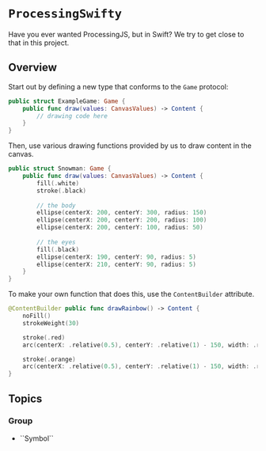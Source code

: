 # ``ProcessingSwifty``

Have you ever wanted ProcessingJS, but in Swift? We try to get close to that in this project.

## Overview

Start out by defining a new type that conforms to the `Game` protocol:

```swift
public struct ExampleGame: Game {
    public func draw(values: CanvasValues) -> Content {
        // drawing code here
    }
}
```

Then, use various drawing functions provided by us to draw content in the canvas.

```swift
public struct Snowman: Game {
    public func draw(values: CanvasValues) -> Content {
        fill(.white)
        stroke(.black)
    
        // the body
        ellipse(centerX: 200, centerY: 300, radius: 150)
        ellipse(centerX: 200, centerY: 200, radius: 100)
        ellipse(centerX: 200, centerY: 100, radius: 50)
    
        // the eyes
        fill(.black)
        ellipse(centerX: 190, centerY: 90, radius: 5) 
        ellipse(centerX: 210, centerY: 90, radius: 5)
    }
}
```

To make your own function that does this, use the `ContentBuilder` attribute.

```swift
@ContentBuilder public func drawRainbow() -> Content {
    noFill()
    strokeWeight(30)

    stroke(.red)
    arc(centerX: .relative(0.5), centerY: .relative(1) - 150, width: .relative(1), height: 300, from: .degrees(0), to: .degrees(180))

    stroke(.orange)
    arc(centerX: .relative(0.5), centerY: .relative(1) - 150, width: .relative(1) - 60, height: 270, from: .degrees(0), to: .degrees(180))
}
```

## Topics

### <!--@START_MENU_TOKEN@-->Group<!--@END_MENU_TOKEN@-->

- <!--@START_MENU_TOKEN@-->``Symbol``<!--@END_MENU_TOKEN@-->
